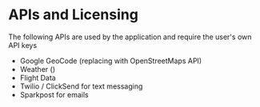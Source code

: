 # APIs and Licensing

The following APIs are used by the application and require the user's own API keys

*   Google GeoCode (replacing with OpenStreetMaps API)
*   Weather ()
*   Flight Data
*   Twilio / ClickSend for text messaging
*   Sparkpost for emails